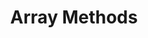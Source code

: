 ---
title: Array Methods
template: "course"
draft: false
slug: "/courses/Array-Methods/"
category: "JS Fundamentals"
tags:
  - "Callbacks"
  - "Higher Order Functions"
  - "Functional Programming"
description: "Welcome to the Awesome Learning Array Methods course. Over the next 5 lessons, you
will deep dive into the 4 most commonly used array methods." 
lessons: 
  - link: "forEach"
    title: forEach()
    description: "Learn how to replace `for` loops with `forEach` in many use-cases."
  - link: "map-and-filter"
    title: "map() and filter()"
    description: "Learn how to make non-mutating array manipulations with `map` and `filter`. `map` is a new functional approach to array iteration that returns a new array, and filter gives you the power to create new arrays out of elements that meet your criteria."
  - link: "reduce"
    title: "reduce()"
    description: "Learn the array method that can create new arrays objects, arrays of objects, single values, anything. It's one of our most powerful functional array methods."
  - link: "advanced-reduce"
    title: "Advanced reduce()"
    description: "Deep-dive into `reduce` with a challenging exercise set meant to push the boundaries of what reduce can do."
  - link: "sort"
    title: "sort()"
    description: "For the curious, learn how to sort complex data sets based on user-defined callbacks."
---